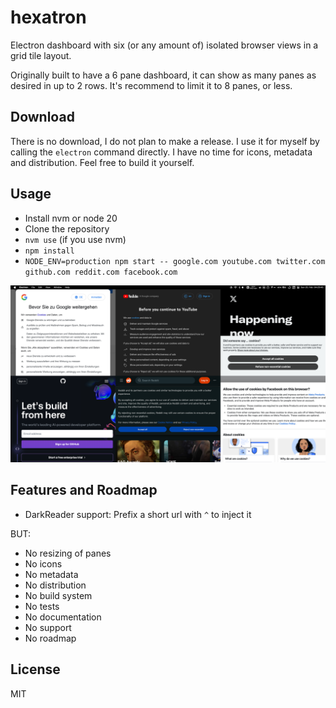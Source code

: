 # hexatron

Electron dashboard with six (or any amount of) isolated browser views in a grid tile layout.

Originally built to have a 6 pane dashboard, it can show as many panes as desired in up to 2 rows.
It's recommend to limit it to 8 panes, or less.

## Download

There is no download, I do not plan to make a release. I use it for myself by calling the `electron`
command directly. I have no time for icons, metadata and distribution. Feel free to build it yourself.

## Usage

- Install nvm or node 20
- Clone the repository
- `nvm use` (if you use nvm)
- `npm install`
- `NODE_ENV=production npm start -- google.com youtube.com twitter.com github.com reddit.com facebook.com`

<center><kbd><img src="preview.png" /></kbd></center>

## Features and Roadmap

- DarkReader support: Prefix a short url with `^` to inject it

BUT:

- No resizing of panes
- No icons
- No metadata
- No distribution
- No build system
- No tests
- No documentation
- No support
- No roadmap

## License

MIT
